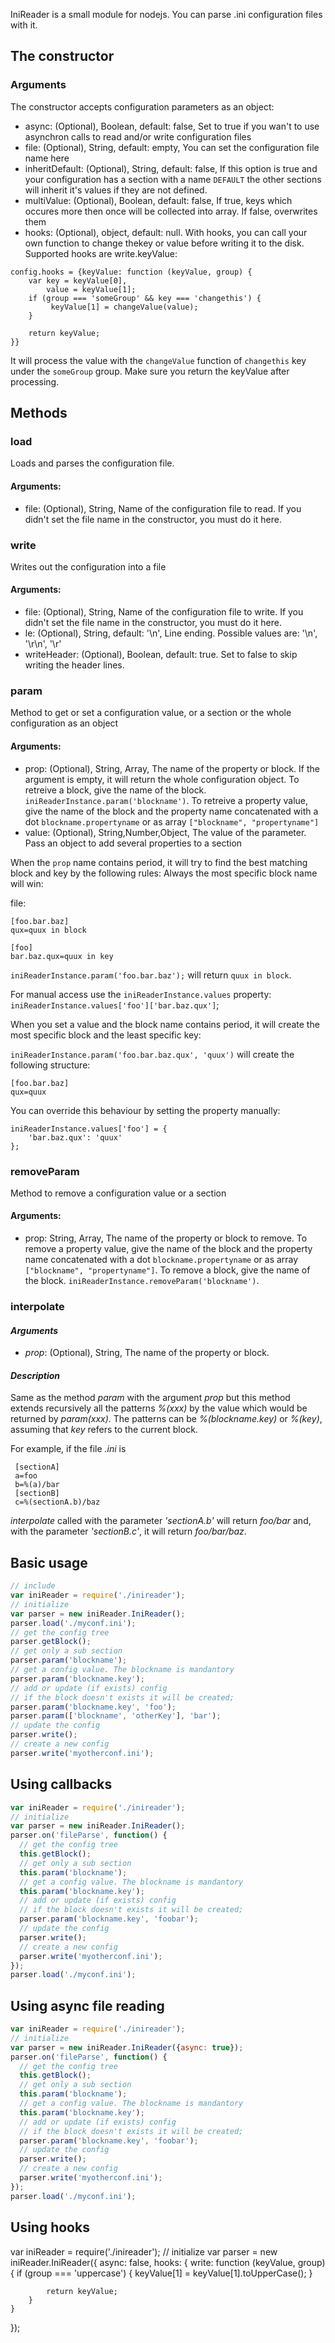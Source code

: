 IniReader is a small module for nodejs. You can parse .ini configuration files with it.

## The constructor ##
### Arguments ###

The constructor accepts configuration parameters as an object:

* async: (Optional), Boolean, default: false, Set to true if you wan't to use asynchron calls to read and/or write configuration files
* file: (Optional), String, default: empty, You can set the configuration file name here
* inheritDefault: (Optional), String, default: false, If this option is true and your configuration has a section with a name `DEFAULT` the other sections will inherit it's values if they are not defined.
* multiValue: (Optional), Boolean, default: false, If true, keys which occures more then once will be collected into array. If false, overwrites them
* hooks: (Optional), object, default: null. With hooks, you can call your own function to change thekey or value before writing it to the disk. Supported hooks are write.keyValue:
```
config.hooks = {keyValue: function (keyValue, group) {
	var key = keyValue[0],
		value = keyValue[1];
	if (group === 'someGroup' && key === 'changethis') {
		 keyValue[1] = changeValue(value);
	}

	return keyValue;
}}
```

It will process the value with the `changeValue` function of `changethis` key under the `someGroup` group.
Make sure you return the keyValue after processing.


## Methods ##


### load ###
Loads and parses the configuration file.

#### Arguments: ####
* file: (Optional), String, Name of the configuration file to read. If you didn't set the file name in the constructor, you must do it here.


### write ###
Writes out the configuration into a file

#### Arguments: ####
* file: (Optional), String, Name of the configuration file to write. If you didn't set the file name in the constructor, you must do it here.
* le: (Optional), String, default: '\n', Line ending. Possible values are: '\n', '\r\n', '\r'
* writeHeader: (Optional), Boolean, default: true. Set to false to skip writing the header lines.


### param ###
Method to get or set a configuration value, or a section or the whole configuration as an object

#### Arguments: ####
* prop: (Optional), String, Array, The name of the property or block. If the argument is empty, it will return the whole configuration object. To retreive a block, give the name of the block. `iniReaderInstance.param('blockname')`. To retreive a property value, give the name of the block and the property name concatenated with a dot `blockname.propertyname` or as array `["blockname", "propertyname"]`
* value: (Optional), String,Number,Object, The value of the parameter. Pass an object to add several properties to a section

When the `prop` name contains period, it will try to find the best matching block and key by the following rules:
Always the most specific block name will win:

file:

```
[foo.bar.baz]
qux=quux in block

[foo]
bar.baz.qux=quux in key
```

`iniReaderInstance.param('foo.bar.baz');` will return `quux in block`.

For manual access use the  `iniReaderInstance.values` property: `iniReaderInstance.values['foo']['bar.baz.qux']`;

When you set a value and the block name contains period, it will create the most specific block and the least specific key:

`iniReaderInstance.param('foo.bar.baz.qux', 'quux')` will create the following structure:

```
[foo.bar.baz]
qux=quux
```

You can override this behaviour by setting the property manually:

```
iniReaderInstance.values['foo'] = {
	'bar.baz.qux': 'quux'
};
```

### removeParam ###
Method to remove a configuration value or a section

#### Arguments: ####
* prop: String, Array, The name of the property or block to remove. To remove a property value, give the name of the block and the property name concatenated with a dot `blockname.propertyname` or as array `["blockname", "propertyname"]`. To remove a block, give the name of the block. `iniReaderInstance.removeParam('blockname')`.

### interpolate ###

#### _Arguments_ ####
* _prop_: (Optional), String, The name of the property or block.

#### _Description_ ####
Same as the method _param_ with the argument _prop_ but this method
extends recursively all the patterns _%(xxx)_ by the value which would
be returned by _param(xxx)_. The patterns can be _%(blockname.key)_ or _%(key)_,
assuming that _key_ refers to the current block.

For example, if the file _.ini_ is
```
 [sectionA]
 a=foo
 b=%(a)/bar
 [sectionB]
 c=%(sectionA.b)/baz
```
_interpolate_ called with the parameter _'sectionA.b'_ will return
_foo/bar_ and, with the parameter _'sectionB.c'_, it will return
_foo/bar/baz_.

## Basic usage ##

```javascript
// include
var iniReader = require('./inireader');
// initialize
var parser = new iniReader.IniReader();
parser.load('./myconf.ini');
// get the config tree
parser.getBlock();
// get only a sub section
parser.param('blockname');
// get a config value. The blockname is mandantory
parser.param('blockname.key');
// add or update (if exists) config
// if the block doesn't exists it will be created;
parser.param('blockname.key', 'foo');
parser.param(['blockname', 'otherKey'], 'bar');
// update the config
parser.write();
// create a new config
parser.write('myotherconf.ini');
```

## Using callbacks ##

```javascript
var iniReader = require('./inireader');
// initialize
var parser = new iniReader.IniReader();
parser.on('fileParse', function() {
  // get the config tree
  this.getBlock();
  // get only a sub section
  this.param('blockname');
  // get a config value. The blockname is mandantory
  this.param('blockname.key');
  // add or update (if exists) config
  // if the block doesn't exists it will be created;
  parser.param('blockname.key', 'foobar');
  // update the config
  parser.write();
  // create a new config
  parser.write('myotherconf.ini');
});
parser.load('./myconf.ini');
```

## Using async file reading ##

```javascript
var iniReader = require('./inireader');
// initialize
var parser = new iniReader.IniReader({async: true});
parser.on('fileParse', function() {
  // get the config tree
  this.getBlock();
  // get only a sub section
  this.param('blockname');
  // get a config value. The blockname is mandantory
  this.param('blockname.key');
  // add or update (if exists) config
  // if the block doesn't exists it will be created;
  parser.param('blockname.key', 'foobar');
  // update the config
  parser.write();
  // create a new config
  parser.write('myotherconf.ini');
});
parser.load('./myconf.ini');
```


## Using hooks ##

var iniReader = require('./inireader');
// initialize
var parser = new iniReader.IniReader({
	async: false,
	hooks: {
		write: function (keyValue, group) {
			if (group === 'uppercase') {
				keyValue[1] = keyValue[1].toUpperCase();
			}

			return keyValue;
		}
	}
});
